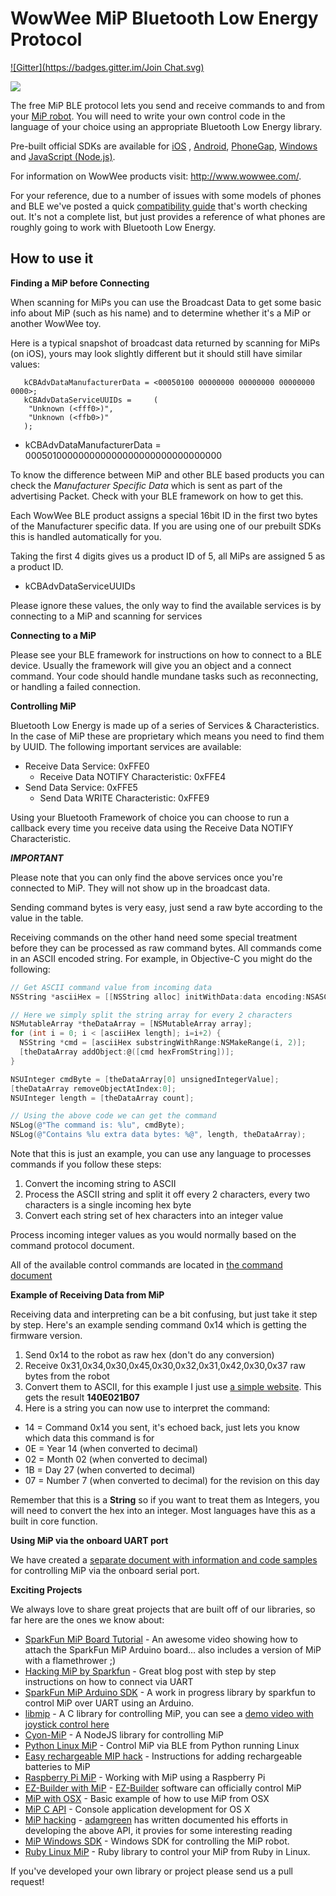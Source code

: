 WowWee MiP Bluetooth Low Energy Protocol
===============
[![Gitter](https://badges.gitter.im/Join Chat.svg)](https://gitter.im/WowWeeLabs/MiP-BLE-Protocol?utm_source=badge&utm_medium=badge&utm_campaign=pr-badge&utm_content=badge)

![](Images/MiP.png)

The free MiP BLE protocol lets you send and receive commands to and from your [MiP robot](http://www.meetmip.com). You will need to write your own control code in the language of your choice using an appropriate Bluetooth Low Energy library.

Pre-built official SDKs are available for [iOS](https://github.com/WowWeeLabs/MiP-iOS-SDK) , [Android](https://github.com/WowWeeLabs/MiP-Android-SDK), [PhoneGap](https://github.com/WowWeeLabs/MiP-PhoneGap-SDK), [Windows](https://github.com/WowWeeLabs/MiP-Windows-SDK.git) and [JavaScript (Node.js)](https://github.com/WowWeeLabs/MiP-Node.js-SDK.git).

For information on WowWee products visit: http://www.wowwee.com/.

For your reference, due to a number of issues with some models of phones and BLE we've posted a quick [compatibility guide](http://www.wowwee.com/mip/compatibility) that's worth checking out. It's not a complete list, but just provides a reference of what phones are roughly going to work with Bluetooth Low Energy.

How to use it
-----------------------------------------------

**Finding a MiP before Connecting**

When scanning for MiPs you can use the Broadcast Data to get some basic info about MiP (such as his name) and to determine whether it's a MiP or another WowWee toy.

Here is a typical snapshot of broadcast data returned by scanning for MiPs (on iOS), yours may look slightly different but it should still have similar values:

```
   kCBAdvDataManufacturerData = <00050100 00000000 00000000 00000000 0000>;
   kCBAdvDataServiceUUIDs =     (
    "Unknown (<fff0>)",
    "Unknown (<ffb0>)"
   );
```

- kCBAdvDataManufacturerData = 000501000000000000000000000000000000

To know the difference between MiP and other BLE based products you can check the *Manufacturer Specific Data* which is sent as part of the advertising Packet. Check with your BLE framework on how to get this.

Each WowWee BLE product assigns a special 16bit ID in the first two bytes of the Manufacturer specific data. If you are using one of our prebuilt SDKs this is handled automatically for you.

Taking the first 4 digits gives us a product ID of 5, all MiPs are assigned 5 as a product ID.

- kCBAdvDataServiceUUIDs 

Please ignore these values, the only way to find the available services is by connecting to a MiP and scanning for services


**Connecting to a MiP**

Please see your BLE framework for instructions on how to connect to a BLE device. Usually the framework will give you an object and a connect command. Your code should handle mundane tasks such as reconnecting, or handling a failed connection.

**Controlling MiP**

Bluetooth Low Energy is made up of a series of Services & Characteristics. In the case of MiP these are proprietary which means you need to find them by UUID. The following important services are available:

- Receive Data Service: 0xFFE0
  - Receive Data NOTIFY Characteristic: 0xFFE4
- Send Data Service: 0xFFE5
  - Send Data WRITE Characteristic: 0xFFE9
  
Using your Bluetooth Framework of choice you can choose to run a callback every time you receive data using the Receive Data NOTIFY Characteristic.

_**IMPORTANT**_

Please note that you can only find the above services once you're connected to MiP. They will not show up in the broadcast data.

Sending command bytes is very easy, just send a raw byte according to the value in the table.

Receiving commands on the other hand need some special treatment before they can be processed as raw command bytes. All commands come in an ASCII encoded string. For example, in Objective-C you might do the following:

```objective-c
// Get ASCII command value from incoming data
NSString *asciiHex = [[NSString alloc] initWithData:data encoding:NSASCIIStringEncoding];

// Here we simply split the string array for every 2 characters
NSMutableArray *theDataArray = [NSMutableArray array];
for (int i = 0; i < [asciiHex length]; i=i+2) {
  NSString *cmd = [asciiHex substringWithRange:NSMakeRange(i, 2)];
  [theDataArray addObject:@([cmd hexFromString])];
}

NSUInteger cmdByte = [theDataArray[0] unsignedIntegerValue];
[theDataArray removeObjectAtIndex:0];
NSUInteger length = [theDataArray count];

// Using the above code we can get the command
NSLog(@"The command is: %lu", cmdByte);
NSLog(@"Contains %lu extra data bytes: %@", length, theDataArray);
```

Note that this is just an example, you can use any language to processes commands if you follow these steps:

1. Convert the incoming string to ASCII
2. Process the ASCII string and split it off every 2 characters, every two characters is a single incoming hex byte
3. Convert each string set of hex characters into an integer value

Process incoming integer values as you would normally based on the command protocol document.

All of the available control commands are located in [the command document](MiP-Protocol.md)

**Example of Receiving Data from MiP**

Receiving data and interpreting can be a bit confusing, but just take it step by step. Here's an example sending command 0x14 which is getting the firmware version.

1. Send 0x14 to the robot as raw hex (don't do any conversion)
2. Receive 0x31,0x34,0x30,0x45,0x30,0x32,0x31,0x42,0x30,0x37 raw bytes from the robot
3. Convert them to ASCII, for this example I just use [a simple website](http://www.rapidtables.com/convert/number/hex-to-ascii.htm). This gets the result **140E021B07**
4. Here is a string you can now use to interpret the command:

* 14 = Command 0x14 you sent, it's echoed back, just lets you know which data this command is for
* 0E = Year 14 (when converted to decimal)
* 02 = Month 02 (when converted to decimal)
* 1B = Day 27 (when converted to decimal)
* 07 = Number 7 (when converted to decimal) for the revision on this day

Remember that this is a **String** so if you want to treat them as Integers, you will need to convert the hex into an integer. Most languages have this as a built in core function.

**Using MiP via the onboard UART port**

We have created a [separate document with information and code samples](MiP-with-UART.md) for controlling MiP via the onboard serial port.

**Exciting Projects**

We always love to share great projects that are built off of our libraries, so far here are the ones we know about:

* [SparkFun MiP Board Tutorial](https://www.youtube.com/watch?v=QtfJmvjD1gA) - An awesome video showing how to attach the SparkFun MiP Arduino board... also includes a version of MiP with a flamethrower ;)
* [Hacking MiP by Sparkfun](https://learn.sparkfun.com/tutorials/hacking-the-mip---proto-back) - Great blog post with step by step instructions on how to connect via UART
* [SparkFun MiP Arduino SDK](https://github.com/sparkfun/SparkFun_MiP_Arduino_Library) - A work in progress library by sparkfun to control MiP over UART using an Arduino.
* [libmip](https://github.com/arnaud-ramey/libmip) - A C library for controlling MiP, you can see a [demo video with joystick control here](https://www.youtube.com/watch?v=8p5-vwIeQ2g)
* [Cyon-MiP](https://github.com/hybridgroup/cylon-mip) - A NodeJS library for controlling MiP
* [Python Linux MiP](https://github.com/vlimit/mip) - Control MiP via BLE from Python running Linux
* [Easy rechargeable MIP hack](https://hackaday.io/project/3316-putting-lipos-into-your-mip-robot) - Instructions for adding rechargeable batteries to MiP
* [Raspberry Pi MiP](https://github.com/rjelbert/mip_robot/wiki) - Working with MiP using a Raspberry Pi
* [EZ-Builder with MiP](http://www.ez-robot.com/Tutorials/Help.aspx?id=204) - [EZ-Builder](http://www.ez-robot.com) software can officially control MiP
* [MiP with OSX](https://github.com/charcole/MiP-OSX) - Basic example of how to use MiP from OSX
* [MiP C API](https://github.com/adamgreen/MiP-Capi#readme) - Console application development for OS X
* [MiP hacking](https://github.com/adamgreen/MiP) - [adamgreen](https://github.com/adamgreen) has written documented his efforts in developing the above API, it provies for some interesting reading
* [MiP Windows SDK](https://mipwinrtsdk.codeplex.com) - Windows SDK for controlling the MiP robot.
* [Ruby Linux MiP](https://github.com/tramuntanal/ruby-wowwee-mip) - Ruby library to control your MiP from Ruby in Linux.

If you've developed your own library or project please send us a pull request!
